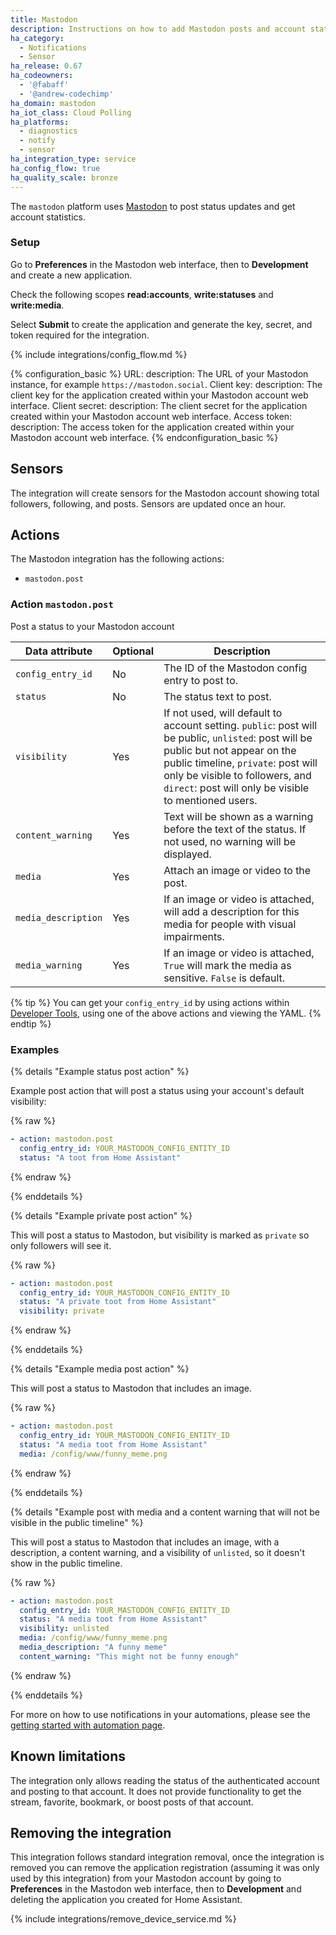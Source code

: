 ```yaml
---
title: Mastodon
description: Instructions on how to add Mastodon posts and account statistics to Home Assistant.
ha_category:
  - Notifications
  - Sensor
ha_release: 0.67
ha_codeowners:
  - '@fabaff'
  - '@andrew-codechimp'
ha_domain: mastodon
ha_iot_class: Cloud Polling
ha_platforms:
  - diagnostics
  - notify
  - sensor
ha_integration_type: service
ha_config_flow: true
ha_quality_scale: bronze
---
```


The `mastodon` platform uses [Mastodon](https://joinmastodon.org/) to post status updates and get account statistics.

### Setup

Go to **Preferences** in the Mastodon web interface, then to **Development** and create a new application.

Check the following scopes **read:accounts**, **write:statuses** and **write:media**.

Select **Submit** to create the application and generate the key, secret, and token required for the integration.

{% include integrations/config_flow.md %}

{% configuration_basic %}
URL:
  description: The URL of your Mastodon instance, for example `https://mastodon.social`.
Client key:
  description: The client key for the application created within your Mastodon account web interface.
Client secret:
  description: The client secret for the application created within your Mastodon account web interface.
Access token:
  description: The access token for the application created within your Mastodon account web interface.
{% endconfiguration_basic %}

## Sensors

The integration will create sensors for the Mastodon account showing total followers, following, and posts. Sensors are updated once an hour.

## Actions

The Mastodon integration has the following actions:

- `mastodon.post`

### Action `mastodon.post`

Post a status to your Mastodon account

| Data attribute      | Optional | Description                                                                                                                                                                                                                                                        |
| ------------------- | -------- | ------------------------------------------------------------------------------------------------------------------------------------------------------------------------------------------------------------------------------------------------------------------ |
| `config_entry_id`   | No       | The ID of the Mastodon config entry to post to.                                                                                                                                                                                                                    |
| `status`            | No       | The status text to post.                                                                                                                                                                                                                                           |
| `visibility`        | Yes      | If not used, will default to account setting. `public`: post will be public, `unlisted`: post will be public but not appear on the public timeline, `private`: post will only be visible to followers, and `direct`: post will only be visible to mentioned users. |
| `content_warning`   | Yes      | Text will be shown as a warning before the text of the status. If not used, no warning will be displayed.                                                                                                                                                          |
| `media`             | Yes      | Attach an image or video to the post.                                                                                                                                                                                                                              |
| `media_description` | Yes      | If an image or video is attached, will add a description for this media for people with visual impairments.                                                                                                                                                        |
| `media_warning`     | Yes      | If an image or video is attached, `True` will mark the media as sensitive. `False` is default.                                                                                                                                                                     |

{% tip %}
You can get your `config_entry_id` by using actions within [Developer Tools](/docs/tools/dev-tools/), using one of the above actions and viewing the YAML.
{% endtip %}

### Examples

{% details "Example status post action" %}

Example post action that will post a status using your account's default visibility:

{% raw %}

```yaml
- action: mastodon.post
  config_entry_id: YOUR_MASTODON_CONFIG_ENTITY_ID
  status: "A toot from Home Assistant"
```

{% endraw %}

{% enddetails %}

{% details "Example private post action" %}

This will post a status to Mastodon, but visibility is marked as `private` so only followers will see it.

{% raw %}

```yaml
- action: mastodon.post
  config_entry_id: YOUR_MASTODON_CONFIG_ENTITY_ID
  status: "A private toot from Home Assistant"
  visibility: private
```

{% endraw %}

{% enddetails %}

{% details "Example media post action" %}

This will post a status to Mastodon that includes an image.

{% raw %}

```yaml
- action: mastodon.post
  config_entry_id: YOUR_MASTODON_CONFIG_ENTITY_ID
  status: "A media toot from Home Assistant"
  media: /config/www/funny_meme.png
```

{% endraw %}

{% enddetails %}

{% details "Example post with media and a content warning that will not be visible in the public timeline" %}

This will post a status to Mastodon that includes an image, with a description, a content warning, and a visibility of `unlisted`, so it doesn't show in the public timeline.

{% raw %}

```yaml
- action: mastodon.post
  config_entry_id: YOUR_MASTODON_CONFIG_ENTITY_ID
  status: "A media toot from Home Assistant"
  visibility: unlisted
  media: /config/www/funny_meme.png
  media_description: "A funny meme"
  content_warning: "This might not be funny enough"
```

{% endraw %}

{% enddetails %}

For more on how to use notifications in your automations, please see the [getting started with automation page](/getting-started/automation/).

## Known limitations

The integration only allows reading the status of the authenticated account and posting to that account. It does not provide functionality to get the stream, favorite, bookmark, or boost posts of that account.

## Removing the integration

This integration follows standard integration removal, once the integration is removed you can remove the application registration (assuming it was only used by this integration) from your Mastodon account by going to **Preferences** in the Mastodon web interface, then to **Development** and deleting the application you created for Home Assistant.

{% include integrations/remove_device_service.md %}
